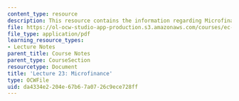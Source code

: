 ```yaml
---
content_type: resource
description: This resource contains the information regarding Microfinance.
file: https://ol-ocw-studio-app-production.s3.amazonaws.com/courses/ec-701j-d-lab-i-development-fall-2009/da4334e2204e67b67a0726c9ece728ff_MITEC_701JF09_lec23_nb.pdf
file_type: application/pdf
learning_resource_types:
- Lecture Notes
parent_title: Course Notes
parent_type: CourseSection
resourcetype: Document
title: 'Lecture 23: Microfinance'
type: OCWFile
uid: da4334e2-204e-67b6-7a07-26c9ece728ff
---
```

